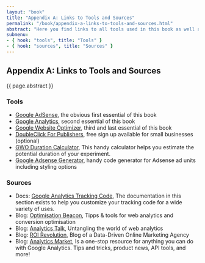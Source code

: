 ```yaml
---
layout: "book"
title: "Appendix A: Links to Tools and Sources"
permalink: "/book/appendix-a-links-to-tools-and-sources.html"
abstract: "Here you find links to all tools used in this book as well as links to all kind of sources that helped in the process of writing it."
submenu:
- { hook: "tools", title: "Tools" }
- { hook: "sources", title: "Sources" }
---
```

## Appendix A: Links to Tools and Sources

{{ page.abstract }}

### Tools<a name="tools">&nbsp;</a>

* [Google AdSense](http://www.google.com/adsense "Google AdSense homepage"), the obvious first essential of this book
* [Google Analytics](http://www.google.com/analytics/ "Google Analytics homepage"), second essential of this book
* [Google Website Optimizer](http://www.google.com/websiteoptimizer "Google Website Optimizer homepage"), third and last essential of this book
* [DoubleClick For Publishers](http://www.google.com/dfp "DoubleClick For Publishers homepage"), free sign up available for small businesses (optional)
* [GWO Duration Calculator](https://www.google.com/analytics/siteopt/siteopt/help/calculator.html "Google Website Optimizer Duration Calculator"), This handy calculator helps you estimate the potential duration of your experiment.
* [Google Adsense Generator](http://www.adsense-generator.com/ "Google Adsense Generator"), handy code generator for Adsense ad units including styling options

### Sources<a name="sources">&nbsp;</a>

* Docs: [Google Analytics Tracking Code](http://code.google.com/apis/analytics/docs/tracking/home.html "Google Analytics Tracking Code - The documentation in this section exists to help you customize your tracking code for a wide variety of uses."), The documentation in this section exists to help you customize your tracking code for a wide variety of uses.
* Blog: [Optimisation Beacon](http://www.optimisationbeacon.com/ "Optimisation Beacon - Tipps & tools for web analytics and conversion optimisation"), Tipps & tools for web analytics and conversion optimisation
* Blog: [Analytics Talk](http://cutroni.com/blog/ "Analytics Talk - Untangling the world of web analytics"), Untangling the world of web analytics
* Blog: [ROI Revolution](http://www.roirevolution.com/blog/ "ROI Revolution - Blog of a Data-Driven Online Marketing Agency"), Blog of a Data-Driven Online Marketing Agency
* Blog: [Analytics Market](http://www.analyticsmarket.com/blog?redirect=no "Analytics Market - Is a one-stop resource for anything you can do with Google Analytics. Tips and tricks, product news, API tools, and more!"), Is a one-stop resource for anything you can do with Google Analytics. Tips and tricks, product news, API tools, and more!
